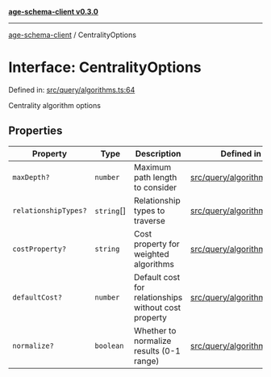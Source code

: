[**age-schema-client v0.3.0**](../index.md)

***

[age-schema-client](../index.md) / CentralityOptions

# Interface: CentralityOptions

Defined in: [src/query/algorithms.ts:64](https://github.com/standardbeagle/ageSchemaClient/blob/main/src/query/algorithms.ts#L64)

Centrality algorithm options

## Properties

| Property | Type | Description | Defined in |
| ------ | ------ | ------ | ------ |
| <a id="maxdepth"></a> `maxDepth?` | `number` | Maximum path length to consider | [src/query/algorithms.ts:68](https://github.com/standardbeagle/ageSchemaClient/blob/main/src/query/algorithms.ts#L68) |
| <a id="relationshiptypes"></a> `relationshipTypes?` | `string`[] | Relationship types to traverse | [src/query/algorithms.ts:73](https://github.com/standardbeagle/ageSchemaClient/blob/main/src/query/algorithms.ts#L73) |
| <a id="costproperty"></a> `costProperty?` | `string` | Cost property for weighted algorithms | [src/query/algorithms.ts:78](https://github.com/standardbeagle/ageSchemaClient/blob/main/src/query/algorithms.ts#L78) |
| <a id="defaultcost"></a> `defaultCost?` | `number` | Default cost for relationships without cost property | [src/query/algorithms.ts:83](https://github.com/standardbeagle/ageSchemaClient/blob/main/src/query/algorithms.ts#L83) |
| <a id="normalize"></a> `normalize?` | `boolean` | Whether to normalize results (0-1 range) | [src/query/algorithms.ts:88](https://github.com/standardbeagle/ageSchemaClient/blob/main/src/query/algorithms.ts#L88) |
